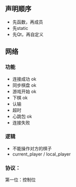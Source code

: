 ## 声明顺序

- 先函数，再成员
- 先static
- 先Qt，再自定义

## 网络

### 功能

- 连接成功 ok
- 同步棋盘 ok
- 游戏开始 ok
- 下棋 ok
- 认输 
- 超时
- 心跳包 ok
- 连接失败

### 逻辑

- 不能操作对方的棋子
- current_player / local_player

### 协议：

第一位：控制位

